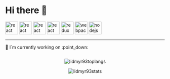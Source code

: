 
 <h1 >Hi there 👋</h1>

<!--
**lidmyr93/lidmyr93** is a ✨ _special_ ✨ repository because its `README.md` (this file) appears on your GitHub profile.

Here are some ideas to get you started:

-  I’m currently working on ...
- 🌱 I’m currently learning ...
- 👯 I’m looking to collaborate on ...
- 🤔 I’m looking for help with ...
- 💬 Ask me about ...
- 📫 How to reach me: ...
- 😄 Pronouns: ...
- ⚡ Fun fact: ...
-->

<p align="left">	
  <img
    src="https://devicon.dev/devicon.git/icons/html5/html5-original.svg"	    
    alt="react"	 
    width="40"	    
    height="40"	    
  />	  
    <img
    src="https://devicon.dev/devicon.git/icons/css3/css3-original.svg"	    
    alt="react"	 
    width="40"	    
    height="40"	    
  />
    <img
    src="https://devicon.dev/devicon.git/icons/javascript/javascript-original.svg"	    
    alt="react"	 
    width="40"	    
    height="40"	    
  />
  <img
    src="https://devicons.github.io/devicon/devicon.git/icons/react/react-original-wordmark.svg"	    
    alt="react"	 
    width="40"	    
    height="40"	    
  />	  
  <img	  
    src="https://devicons.github.io/devicon/devicon.git/icons/redux/redux-original.svg"	   
    alt="redux"	   
    width="40"	    
    height="40"	    
  />	  
  <img	  
    src="https://devicons.github.io/devicon/devicon.git/icons/webpack/webpack-original.svg"	   
    alt="webpack"	    
    width="40"	    
    height="40"	    
  />	  
 <img	  
    src="https://devicons.github.io/devicon/devicon.git/icons/nodejs/nodejs-original-wordmark.svg"
    alt="nodejs"
    width="40"
    height="40"
  />
</p>

<hr>

<p>
 <p>
 🔭 I´m currently working on :point_down:
</p>
 <a href="https://github.com/lidmyr93/bastu">
 <img src="https://github-readme-stats.vercel.app/api/pin/?username=lidmyr93&repo=bastu&theme=dark" alt=""/>
 </a>
</p>  
<p align="center">
<img src="https://github-readme-stats.vercel.app/api/top-langs/?username=lidmyr93&show_icons=true&theme=dark" alt="lidmyr93toplangs"/>
 </p>
 <p align="center">
<img src="https://github-readme-stats.vercel.app/api?username=lidmyr93&show_icons=true&theme=dark" alt="lidmyr93stats"/>
 </p>

